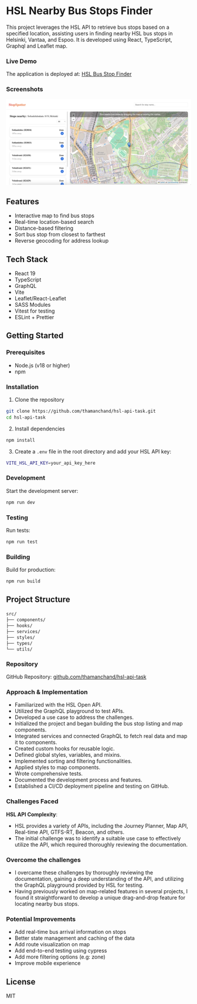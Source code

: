 # HSL Nearby Bus Stops Finder

This project leverages the HSL API to retrieve bus stops based on a specified location, assisting users in finding nearby HSL bus stops in Helsinki, Vantaa, and Espoo. It is developed using React, TypeScript, Graphql and Leaflet map.

### Live Demo

The application is deployed at: [HSL Bus Stop Finder](https://hsl-bus-stops.vercel.app)

### Screenshots

![HSL Bus Stop Finder](./public/screenshot.png)

## Features

- Interactive map to find bus stops
- Real-time location-based search
- Distance-based filtering
- Sort bus stop from closest to farthest
- Reverse geocoding for address lookup

## Tech Stack

- React 19
- TypeScript
- GraphQL
- Vite
- Leaflet/React-Leaflet
- SASS Modules
- Vitest for testing
- ESLint + Prettier

## Getting Started

### Prerequisites

- Node.js (v18 or higher)
- npm

### Installation

1. Clone the repository

```bash
git clone https://github.com/thamanchand/hsl-api-task.git
cd hsl-api-task
```

2. Install dependencies

```bash
npm install
```

3. Create a `.env` file in the root directory and add your HSL API key:

```bash
VITE_HSL_API_KEY=your_api_key_here
```

### Development

Start the development server:

```bash
npm run dev
```

### Testing

Run tests:

```bash
npm run test
```

### Building

Build for production:

```bash
npm run build
```

## Project Structure

```
src/
├── components/
├── hooks/
├── services/
├── styles/
├── types/
└── utils/
```

### Repository

GitHub Repository: [github.com/thamanchand/hsl-api-task](https://github.com/thamanchand/hsl-api-task)

### Approach & Implementation

- Familiarized with the HSL Open API.
- Utilized the GraphQL playground to test APIs.
- Developed a use case to address the challenges.
- Initialized the project and began building the bus stop listing and map components.
- Integrated services and connected GraphQL to fetch real data and map it to components.
- Created custom hooks for reusable logic.
- Defined global styles, variables, and mixins.
- Implemented sorting and filtering functionalities.
- Applied styles to map components.
- Wrote comprehensive tests.
- Documented the development process and features.
- Established a CI/CD deployment pipeline and testing on GitHub.

### Challenges Faced

**HSL API Complexity**:

- HSL provides a variety of APIs, including the Journey Planner, Map API, Real-time API, GTFS-RT, Beacon, and others.
- The initial challenge was to identify a suitable use case to effectively utilize the API, which required thoroughly reviewing the documentation.

### Overcome the challenges

- I overcame these challenges by thoroughly reviewing the documentation, gaining a deep understanding of the API, and utilizing the GraphQL playground provided by HSL for testing.
- Having previously worked on map-related features in several projects, I found it straightforward to develop a unique drag-and-drop feature for locating nearby bus stops.

### Potential Improvements

- Add real-time bus arrival information on stops
- Better state management and caching of the data
- Add route visualization on map
- Add end-to-end testing using cypress
- Add more filtering options (e.g: zone)
- Improve mobile experience

## License

MIT
